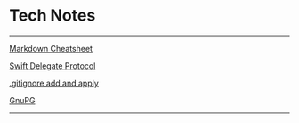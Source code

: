 # Tech Notes

------------------------------

[Markdown Cheatsheet](/tech_notes/markdown-cheatsheet)

[Swift Delegate Protocol](/tech_notes/delegate-protocol)

[.gitignore add and apply](/tech_notes/add-apply-gitignore)

[GnuPG](/tech_notes/gnupg)

------------------------------
